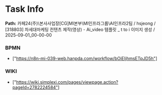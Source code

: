 # Task Info

**Path:** 카페24(주)\본사사업장\[CG]MI본부\MI인프라그룹\AI인프라2팀 / hsjeong / [318803] 차세대마케팅 컨텐츠 제작(영상) - Ai_video 템플릿 _ t to i 이미지 생성 / 2025-09-01_00-00-00

### BPMN
- ["https://n8n-mi-039-web.hanpda.com/workflow/bOiEIjhmsETpJD5h"]

### WIKI
- ["https://wiki.simplexi.com/pages/viewpage.action?pageId=2782224584"]

